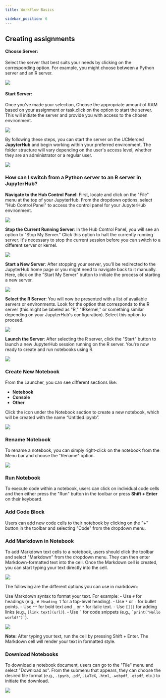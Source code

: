 ```yaml
---
title: Workflow Basics

sidebar_position: 6
---
```



## Creating assignments


#### Choose Server: <!-- {docsify-ignore} -->

Select the server that best suits your needs by clicking on the corresponding option. For example, you might choose between a Python server and an R server.

![](../hpcdocs/HPC-clusters/imgs/servers.png)
<!-- <div align="center" style="width: 100%;">
  <img src="./imgs/servers.png" alt="servers.png" style="max-width: 100%; height: auto; display: block; margin: 0 auto;">
</div> -->

#### Start Server: <!-- {docsify-ignore} -->

Once you've made your selection, Choose the appropriate amount of RAM based on your assignment or task.click on the option to start the server. This will initiate the server and provide you with access to the chosen environment. 

![](../hpcdocs/HPC-clusters/imgs/server_resources.png)
<!-- <div align="center" style="width: 100%;">
  <img src="./imgs/stratserver.png" alt="startserver.png" style="max-width: 100%; height: auto; display: block; margin: 0 auto;">
</div> -->

By following these steps, you can start the server on the UCMerced **JupyterHub** and begin working within your preferred environment. The folder structure will vary depending on the user's access level, whether they are an administrator or a regular user.

![](../hpcdocs/HPC-clusters/imgs/home_env.png)
<!-- <div align="center" style="width: 100%;">
  <img src="./imgs/home_env.png" alt="home_env.png" style="max-width: 100%; height: auto; display: block; margin: 0 auto;">
</div> -->

### How can I switch from a Python server to an R server in JupyterHub? <!-- {docsify-ignore} -->
**Navigate to the Hub Control Panel**: First, locate and click on the "File" menu at the top of your JupyterHub. From the dropdown options, select "Hub Control Panel" to access the control panel for your JupyterHub environment.

![](../hpcdocs/HPC-clusters/imgs/Hub_Control.png)
<!-- <div align="center" style="width: 100%;">
  <img src="./imgs/Hub_Control.png" alt="Hub_Control.png" style="max-width: 100%; height: auto; display: block; margin: 0 auto;">
</div> -->

**Stop the Current Running Server**: In the Hub Control Panel, you will see an option to "Stop My Server." Click this option to halt the currently running server. It's necessary to stop the current session before you can switch to a different server or kernel.

![](../hpcdocs/HPC-clusters/imgs/hubcontrol.png)
<!-- <div align="center" style="width: 100%;">
  <img src="./imgs/hubcontrol.png" alt="hubcontrol.png" style="max-width: 100%; height: auto; display: block; margin: 0 auto;">
</div> -->

**Start a New Server**: After stopping your server, you'll be redirected to the JupyterHub home page or you might need to navigate back to it manually. Here, click on the "Start My Server" button to initiate the process of starting a new server.

![](../hpcdocs/HPC-clusters/imgs/startMyServer.png)
<!-- <div align="center" style="width: 100%;">
  <img src="./imgs/startMyServer.png" alt="startMyServer.png" style="max-width: 100%; height: auto; display: block; margin: 0 auto;">
</div> -->

**Select the R Server**: You will now be presented with a list of available servers or environments. Look for the option that corresponds to the R server (this might be labeled as "R," "IRkernel," or something similar depending on your JupyterHub's configuration). Select this option to proceed.

![](../hpcdocs/HPC-clusters/imgs/choose_server.png)
<!-- <div align="center" style="width: 100%;">
  <img src="./imgs/choose_server.png" alt="choose_server.png" style="max-width: 100%; height: auto; display: block; margin: 0 auto;">
</div> -->

**Launch the Server**: After selecting the R server, click the "Start" button to launch a new JupyterHub session running on the R server. You're now ready to create and run notebooks using R.

![](../hpcdocs/HPC-clusters/imgs/R_homepage.png)
<!-- <div align="center" style="width: 100%;">
  <img src="./imgs/R_homepage.png" alt="R_homepage.png" style="max-width: 100%; height: auto; display: block; margin: 0 auto;">
</div> -->

### Create New Notebook <!-- {docsify-ignore} -->

From the Launcher, you can see different sections like:

- **Notebook**
- **Console**
- **Other**

Click the icon under the Notebook section to create a new notebook, which will be created with the name “Untitled.ipynb”.

![](../hpcdocs/HPC-clusters/imgs/newnotebook.png)
<!-- <div align="center" style="width: 100%;">
  <img src="./imgs/newnotebook.png" alt="newnotebook.png" style="max-width: 100%; height: auto; display: block; margin: 0 auto;">
</div> -->

### Rename Notebook <!-- {docsify-ignore} -->

To rename a notebook, you can simply right-click on the notebook from the Menu bar and choose the "Rename" option.

![](../hpcdocs/HPC-clusters/imgs/rename.png)
<!-- <div align="center" style="width: 100%;">
  <img src="./imgs/rename.png" alt="rename.png" style="max-width: 100%; height: auto; display: block; margin: 0 auto;">
</div> -->

### Run Notebook <!-- {docsify-ignore} -->

To execute code within a notebook, users can click on individual code cells and then either press the "Run" button in the toolbar or press **Shift + Enter** on their keyboard.

### Add Code Block <!-- {docsify-ignore} -->

Users can add new code cells to their notebook by clicking on the "+" button in the toolbar and selecting "Code" from the dropdown menu.

### Add Markdown in Notebook <!-- {docsify-ignore} -->

To add Markdown text cells to a notebook, users should click the toolbar and select "Markdown" from the dropdown menu. They can then enter Markdown-formatted text into the cell. Once the Markdown cell is created, you can start typing your text directly into the cell.

![](../hpcdocs/HPC-clusters/imgs/markdown.png)
<!-- <div align="center" style="width: 100%;">
  <img src="./imgs/markdown.png" alt="markdown.png" style="max-width: 100%; height: auto; display: block; margin: 0 auto;">
</div> -->

The following are the different options you can use in markdown:

Use Markdown syntax to format your text. For example: 
    - Use `#` for headings (e.g., `# Heading 1` for a top-level heading).
    - Use `*` or `-` for bullet points.
    - Use `**` for bold text and `_` or `*` for italic text.
    - Use `[]()` for adding links (e.g., `[link text](url)`).
    - Use `` ` `` for code snippets (e.g., `` `print("Hello world!")` ``).

![](../hpcdocs/HPC-clusters/imgs/markdown_example.png)
<!-- <div align="center" style="width: 100%;">
  <img src="./imgs/markdown_example.png" alt="markdown_example.png" style="max-width: 100%; height: auto; display: block; margin: 0 auto;">
</div> -->

**Note:** After typing your text, run the cell by pressing Shift + Enter. The Markdown cell will render your text in formatted style.

### Download Notebooks <!-- {docsify-ignore} -->

To download a notebook document, users can go to the "File" menu and select "Download as". From the submenu that appears, they can choose the desired file format (e.g., `.ipynb`, `.pdf`, `.LaTeX`, `.html`, `.webpdf`, `.qtpdf`, etc.) to initiate the download.

![](../hpcdocs/HPC-clusters/imgs/download_notebook.png)
<!-- <div align="center" style="width: 100%;">
  <img src="./imgs/download_notebook.png" alt="download_notebook.png" style="max-width: 100%; height: auto; display: block; margin: 0 auto;">
</div> -->
